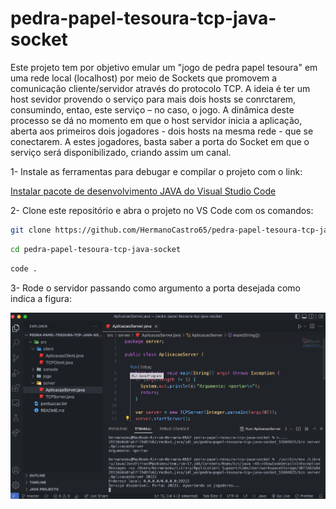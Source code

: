 # pedra-papel-tesoura-tcp-java-socket
  Este projeto tem por objetivo emular um "jogo de pedra papel tesoura" em uma rede local (localhost) por meio de Sockets que promovem a comunicação cliente/servidor através do protocolo TCP. A ideia é ter um host sevidor provendo o serviço para mais dois hosts se conrctarem,  consumindo, entao, este serviço – no caso, o jogo. A dinâmica deste processo se dá no momento em que o host servidor inicia a aplicação, aberta aos primeiros dois jogadores - dois hosts na mesma rede -  que se conectarem. A estes jogadores, basta saber a porta do Socket em que o serviço será disponibilizado, criando assim um canal.
  
1- Instale as ferramentas para debugar e compilar o projeto com o link:

[Instalar pacote de desenvolvimento JAVA do Visual Studio Code
](https://code.visualstudio.com/docs/languages/java)

2- Clone este repositório e abra o projeto no VS Code com os comandos:

```bash
git clone https://github.com/HermanoCastro65/pedra-papel-tesoura-tcp-java-socket.git
```
```bash
cd pedra-papel-tesoura-tcp-java-socket
```
```bash
code .
```

3- Rode o servidor passando como argumento a porta desejada como indica a figura:

![print-server](print-server.PNG)

